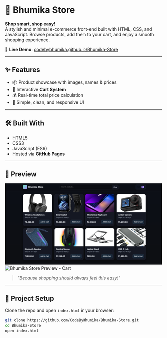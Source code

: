 # 🛒 Bhumika Store

**Shop smart, shop easy!**  
A stylish and minimal e-commerce front-end built with HTML, CSS, and JavaScript. Browse products, add them to your cart, and enjoy a smooth shopping experience.  

🚀 **Live Demo**: [codebybhumika.github.io/Bhumika-Store](https://codebybhumika.github.io/Bhumika-Store/)

---

## ✨ Features
- 📦 Product showcase with images, names & prices  
- 🛒 Interactive **Cart System**  
- 💰 Real-time total price calculation  
- 🎨 Simple, clean, and responsive UI  

---

## 🛠️ Built With
- HTML5  
- CSS3  
- JavaScript (ES6)  
- Hosted via **GitHub Pages**  

---

## 📸 Preview
![Bhumika Store Preview](preview.png)  
![Bhumika Store Preview - Cart](preview_cart.png)  

> _"Because shopping should always feel this easy!"_  

---

## 📁 Project Setup
Clone the repo and open `index.html` in your browser:

```bash
git clone https://github.com/CodeByBhumika/Bhumika-Store.git
cd Bhumika-Store
open index.html
